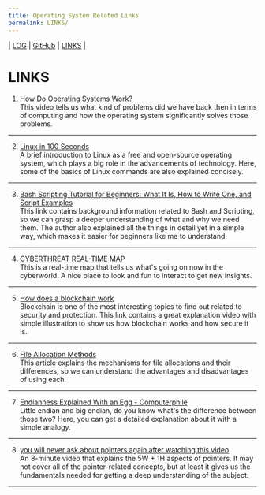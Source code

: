 ```yaml
---
title: Operating System Related Links
permalink: LINKS/
---
```

| [LOG](TXT/mylog.txt) | [GitHub](https://github.com/ArdhitoN/os222) | [LINKS](https://ArdhitoN.github.io/os222/LINKS/) |

# LINKS

1. [How Do Operating Systems Work?](https://www.youtube.com/watch?v=GjNp0bBrjmU) <br>
This video tells us what kind of problems did we have back then in terms of computing and how the operating system significantly solves those problems.
<hr>

2. [Linux in 100 Seconds](https://www.youtube.com/watch?v=rrB13utjYV4) <br>
A brief introduction to Linux as a free and open-source operating system, which plays a big role in the advancements of technology. Here, some of the basics of Linux commands are also explained concisely.
<hr>

3. [Bash Scripting Tutorial for Beginners: What It Is, How to Write One, and Script Examples](https://www.hostinger.com/tutorials/bash-function-tutorial-with-examples/) <br>
This link contains background information related to Bash and Scripting, so we can grasp a deeper understanding of what and why we need them. The author also explained all the things in detail yet in a simple way, which makes it easier for beginners like me to understand.
<hr>

4. [CYBERTHREAT REAL-TIME MAP](https://cybermap.kaspersky.com/)<br>
This is a real-time map that tells us what's going on now in the cyberworld. A nice place to look and fun to interact to get new insights.
<hr>

5. [How does a blockchain work](https://www.youtube.com/watch?v=SSo_EIwHSd4) <br>
Blockchain is one of the most interesting topics to find out related to security and protection. This link contains a great explanation video with simple illustration to show us how blockchain works and how secure it is.
<hr>

6. [File Allocation Methods](https://www.geeksforgeeks.org/file-allocation-methods/) <br>
This article explains the mechanisms for file allocations and their differences, so we can understand the advantages and disadvantages of using each.
<hr>

7. [Endianness Explained With an Egg - Computerphile](https://www.youtube.com/watch?v=NcaiHcBvDR4) <br>
Little endian and big endian, do you know what's the difference between those two? Here, you can get a detailed explanation about it with a simple analogy.
<hr>

8. [you will never ask about pointers again after watching this video](https://www.youtube.com/watch?v=2ybLD6_2gKM) <br>
An 8-minute video that explains the 5W + 1H aspects of pointers. It may not cover all of the pointer-related concepts, but at least it gives us the fundamentals needed for getting a deep understanding of the subject.
<hr>
